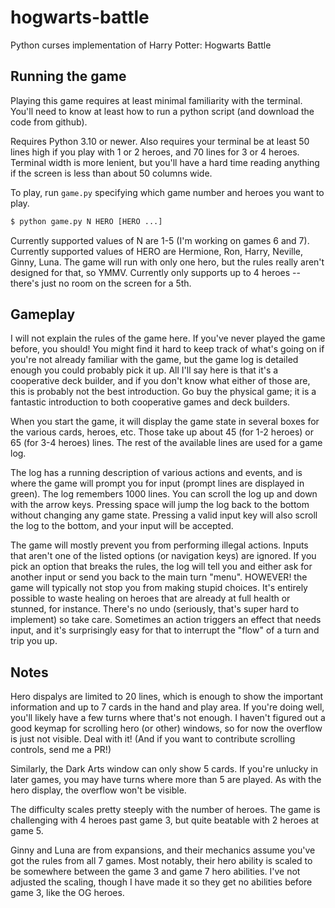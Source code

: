 # hogwarts-battle
Python curses implementation of Harry Potter: Hogwarts Battle

## Running the game
Playing this game requires at least minimal familiarity with the terminal.
You'll need to know at least how to run a python script (and download the code
from github).

Requires Python 3.10 or newer. Also requires your terminal be at least 50 lines
high if you play with 1 or 2 heroes, and 70 lines for 3 or 4 heroes. Terminal
width is more lenient, but you'll have a hard time reading anything if the
screen is less than about 50 columns wide.

To play, run `game.py` specifying which game number and heroes you want to play.

```bash
$ python game.py N HERO [HERO ...]
```

Currently supported values of N are 1-5 (I'm working on games 6 and 7).
Currently supported values of HERO are Hermione, Ron, Harry, Neville, Ginny,
Luna. The game will run with only one hero, but the rules really aren't
designed for that, so YMMV. Currently only supports up to 4 heroes -- there's
just no room on the screen for a 5th.

## Gameplay
I will not explain the rules of the game here. If you've never played the game
before, you should! You might find it hard to keep track of what's going on if
you're not already familiar with the game, but the game log is detailed enough
you could probably pick it up. All I'll say here is that it's a cooperative
deck builder, and if you don't know what either of those are, this is probably
not the best introduction. Go buy the physical game; it is a fantastic
introduction to both cooperative games and deck builders.

When you start the game, it will display the game state in several boxes for
the various cards, heroes, etc. Those take up about 45 (for 1-2 heroes) or 65
(for 3-4 heroes) lines. The rest of the available lines are used for a game
log.

The log has a running description of various actions and events, and is where
the game will prompt you for input (prompt lines are displayed in green). The
log remembers 1000 lines. You can scroll the log up and down with the arrow
keys. Pressing space will jump the log back to the bottom without changing any
game state. Pressing a valid input key will also scroll the log to the bottom,
and your input will be accepted.

The game will mostly prevent you from performing illegal actions. Inputs that
aren't one of the listed options (or navigation keys) are ignored. If you pick
an option that breaks the rules, the log will tell you and either ask for
another input or send you back to the main turn "menu". HOWEVER! the game will
typically not stop you from making stupid choices. It's entirely possible to
waste healing on heroes that are already at full health or stunned, for
instance. There's no undo (seriously, that's super hard to implement) so take
care. Sometimes an action triggers an effect that needs input, and it's
surprisingly easy for that to interrupt the "flow" of a turn and trip you up.

## Notes
Hero dispalys are limited to 20 lines, which is enough to show the important
information and up to 7 cards in the hand and play area. If you're doing well,
you'll likely have a few turns where that's not enough. I haven't figured out a
good keymap for scrolling hero (or other) windows, so for now the overflow is
just not visible. Deal with it! (And if you want to contribute scrolling
controls, send me a PR!)

Similarly, the Dark Arts window can only show 5 cards. If you're unlucky in
later games, you may have turns where more than 5 are played. As with the hero
display, the overflow won't be visible.

The difficulty scales pretty steeply with the number of heroes. The game is
challenging with 4 heroes past game 3, but quite beatable with 2 heroes at game
5.

Ginny and Luna are from expansions, and their mechanics assume you've got the
rules from all 7 games. Most notably, their hero ability is scaled to be
somewhere between the game 3 and game 7 hero abilities. I've not adjusted the
scaling, though I have made it so they get no abilities before game 3, like the
OG heroes.
